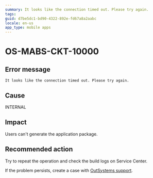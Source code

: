 ```yaml
---
summary: It looks like the connection timed out. Please try again.
tags:
guid: d7be5dc1-bd90-4322-892e-fd67a8a2aabc
locale: en-us
app_type: mobile apps
---
```


# OS-MABS-CKT-10000

## Error message

`It looks like the connection timed out. Please try again.`

## Cause

INTERNAL

## Impact

Users can't generate the application package.

## Recommended action

Try to repeat the operation and check the build logs on Service Center.

If the problem persists, create a case with [OutSystems support](https://www.outsystems.com/support/portal/open-support-case?ErrorCode=OS-MABS-CKT-10000).

